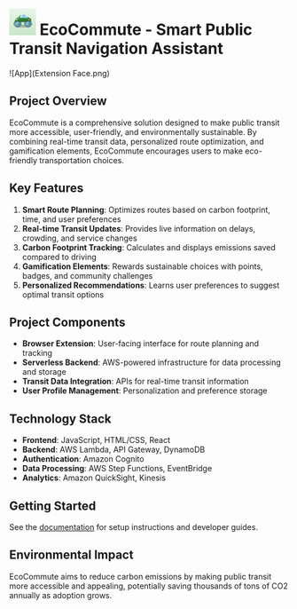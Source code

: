 # ![Logo](icon48.png) EcoCommute - Smart Public Transit Navigation Assistant

![App](Extension Face.png)

## Project Overview
EcoCommute is a comprehensive solution designed to make public transit more accessible, user-friendly, and environmentally sustainable. By combining real-time transit data, personalized route optimization, and gamification elements, EcoCommute encourages users to make eco-friendly transportation choices.

## Key Features
1. **Smart Route Planning**: Optimizes routes based on carbon footprint, time, and user preferences
2. **Real-time Transit Updates**: Provides live information on delays, crowding, and service changes
3. **Carbon Footprint Tracking**: Calculates and displays emissions saved compared to driving
4. **Gamification Elements**: Rewards sustainable choices with points, badges, and community challenges
5. **Personalized Recommendations**: Learns user preferences to suggest optimal transit options

## Project Components
- **Browser Extension**: User-facing interface for route planning and tracking
- **Serverless Backend**: AWS-powered infrastructure for data processing and storage
- **Transit Data Integration**: APIs for real-time transit information
- **User Profile Management**: Personalization and preference storage

## Technology Stack
- **Frontend**: JavaScript, HTML/CSS, React
- **Backend**: AWS Lambda, API Gateway, DynamoDB
- **Authentication**: Amazon Cognito
- **Data Processing**: AWS Step Functions, EventBridge
- **Analytics**: Amazon QuickSight, Kinesis

## Getting Started
See the [documentation](/docs) for setup instructions and developer guides.

## Environmental Impact
EcoCommute aims to reduce carbon emissions by making public transit more accessible and appealing, potentially saving thousands of tons of CO2 annually as adoption grows.
